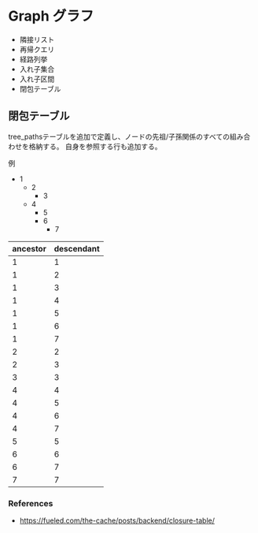# Graph グラフ

- 隣接リスト
- 再帰クエリ
- 経路列挙
- 入れ子集合
- 入れ子区間
- 閉包テーブル

## 閉包テーブル

tree_pathsテーブルを追加で定義し、ノードの先祖/子孫関係のすべての組み合わせを格納する。
自身を参照する行も追加する。

例

- 1
  - 2
    - 3
  - 4
    - 5
    - 6
      - 7

| ancestor | descendant |
| -------- | ---------- |
| 1        | 1          |
| 1        | 2          |
| 1        | 3          |
| 1        | 4          |
| 1        | 5          |
| 1        | 6          |
| 1        | 7          |
| 2        | 2          |
| 2        | 3          |
| 3        | 3          |
| 4        | 4          |
| 4        | 5          |
| 4        | 6          |
| 4        | 7          |
| 5        | 5          |
| 6        | 6          |
| 6        | 7          |
| 7        | 7          |

### References

- <https://fueled.com/the-cache/posts/backend/closure-table/>
